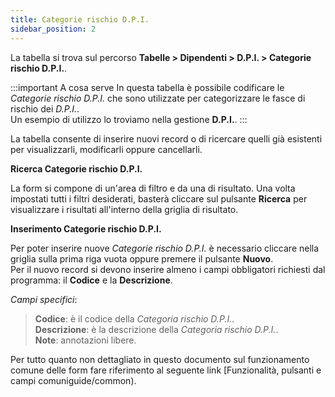 ```yaml
---
title: Categorie rischio D.P.I.
sidebar_position: 2
---
```


La tabella si trova sul percorso **Tabelle > Dipendenti > D.P.I. > Categorie rischio D.P.I.**.

:::important A cosa serve
In questa tabella è possibile codificare le *Categorie rischio D.P.I.* che sono utilizzate per categorizzare le fasce di rischio dei *D.P.I.*.   
Un esempio di utilizzo lo troviamo nella gestione **D.P.I.**.
:::

La tabella consente di inserire nuovi record o di ricercare quelli già esistenti per visualizzarli, modificarli oppure cancellarli.

**Ricerca Categorie rischio D.P.I.**

La form si compone di un'area di filtro e da una di risultato. Una volta impostati tutti i filtri desiderati, basterà cliccare sul pulsante **Ricerca** per visualizzare i risultati all'interno della griglia di risultato.

**Inserimento Categorie rischio D.P.I.**

Per poter inserire nuove *Categorie rischio D.P.I.* è necessario cliccare nella griglia sulla prima riga vuota oppure premere il pulsante **Nuovo**.   
Per il nuovo record si devono inserire almeno i campi obbligatori richiesti dal programma: il **Codice** e la **Descrizione**.

*Campi specifici*: 
    
> **Codice**: è il codice della *Categoria rischio D.P.I.*.   
> **Descrizione**: è la descrizione della *Categoria rischio D.P.I.*.   
> **Note**: annotazioni libere.

Per tutto quanto non dettagliato in questo documento sul funzionamento comune delle form fare riferimento al seguente link [Funzionalità, pulsanti e campi comuniguide/common).
